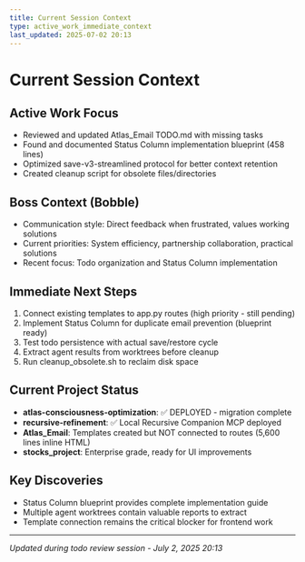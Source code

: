 ```yaml
---
title: Current Session Context
type: active_work_immediate_context
last_updated: 2025-07-02 20:13
---
```


# Current Session Context

## Active Work Focus
- Reviewed and updated Atlas_Email TODO.md with missing tasks
- Found and documented Status Column implementation blueprint (458 lines)
- Optimized save-v3-streamlined protocol for better context retention
- Created cleanup script for obsolete files/directories

## Boss Context (Bobble)
- Communication style: Direct feedback when frustrated, values working solutions
- Current priorities: System efficiency, partnership collaboration, practical solutions
- Recent focus: Todo organization and Status Column implementation

## Immediate Next Steps
1. Connect existing templates to app.py routes (high priority - still pending)
2. Implement Status Column for duplicate email prevention (blueprint ready)
3. Test todo persistence with actual save/restore cycle
4. Extract agent results from worktrees before cleanup
5. Run cleanup_obsolete.sh to reclaim disk space

## Current Project Status
- **atlas-consciousness-optimization**: ✅ DEPLOYED - migration complete
- **recursive-refinement**: ✅ Local Recursive Companion MCP deployed
- **Atlas_Email**: Templates created but NOT connected to routes (5,600 lines inline HTML)
- **stocks_project**: Enterprise grade, ready for UI improvements

## Key Discoveries
- Status Column blueprint provides complete implementation guide
- Multiple agent worktrees contain valuable reports to extract
- Template connection remains the critical blocker for frontend work

---
*Updated during todo review session - July 2, 2025 20:13*